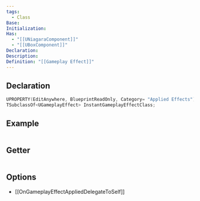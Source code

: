 ```yaml
---
tags:
  - Class
Base: 
Initialization: 
Has:
  - "[[UNiagaraComponent]]"
  - "[[UBoxComponent]]"
Declaration: 
Description: 
Definition: "[[Gameplay Effect]]"
---
```


## Declaration

```cpp
UPROPERTY(EditAnywhere, BlueprintReadOnly, Category= "Applied Effects") 
TSubclassOf<UGameplayEffect> InstantGameplayEffectClass;
```

## Example

```cpp

```

## Getter

```cpp
```

## Options
- [[OnGameplayEffectAppliedDelegateToSelf]]